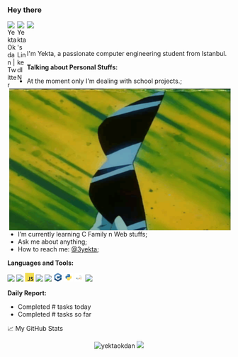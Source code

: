 ### Hey there 
<a href="https://twitter.com/3yekta">
  <img align="left" alt="Yekta Okdan | Twitter" width="22px" src="https://raw.githubusercontent.com/peterthehan/peterthehan/master/assets/twitter.svg" />
</a>

<a href="https://www.linkedin.com/in/yektaokdan/">
  <img align="left" alt="Yekta's LinkedIN" width="22px" src="https://raw.githubusercontent.com/peterthehan/peterthehan/master/assets/linkedin.svg" />
</a>



![](https://visitor-badge.glitch.me/badge?page_id=yektaokdan.yektaokdan)

<br />

I'm Yekta, a passionate computer engineering student from Istanbul.

  <img align="right" alt="GIF" src="https://github.com/davidcelis/gifs/blob/master/deal-with-it/squirtle.gif" width="500" height="320" />
  
**Talking about Personal Stuffs:**

- At the moment only I'm dealing with school projects.;
- I’m currently learning C Family n Web stuffs; 
- Ask me about anything;
- How to reach me: [@3yekta](https://www.instagram.com/3yekta/);

**Languages and Tools:**  

<code><img height="20" src="https://upload.wikimedia.org/wikipedia/commons/thumb/6/61/HTML5_logo_and_wordmark.svg/512px-HTML5_logo_and_wordmark.svg.png"></code>
<code><img height="20" src="https://upload.wikimedia.org/wikipedia/commons/thumb/d/d5/CSS3_logo_and_wordmark.svg/1200px-CSS3_logo_and_wordmark.svg.png"></code>
<code><img height="20" src="https://raw.githubusercontent.com/github/explore/80688e429a7d4ef2fca1e82350fe8e3517d3494d/topics/javascript/javascript.png"></code>
<code><img height="20" src="https://upload.wikimedia.org/wikipedia/commons/thumb/5/59/Visual_Studio_Icon_2019.svg/1200px-Visual_Studio_Icon_2019.svg.png"></code>
<code><img height="20" src="https://upload.wikimedia.org/wikipedia/commons/thumb/9/9a/Visual_Studio_Code_1.35_icon.svg/1024px-Visual_Studio_Code_1.35_icon.svg.png"></code>
<code><img height="20" src="https://raw.githubusercontent.com/github/explore/80688e429a7d4ef2fca1e82350fe8e3517d3494d/topics/cpp/cpp.png"></code>
<code><img height="20" src="https://raw.githubusercontent.com/github/explore/80688e429a7d4ef2fca1e82350fe8e3517d3494d/topics/python/python.png"></code>
<code><img height="20" src="https://raw.githubusercontent.com/github/explore/80688e429a7d4ef2fca1e82350fe8e3517d3494d/topics/mysql/mysql.png"></code>
<code><img height="20" src="https://upload.turkcewiki.org/wikipedia/commons/thumb/9/98/Apache_NetBeans_Logo.svg/1200px-Apache_NetBeans_Logo.svg.png"></code>


 **Daily Report:**
<!-- TODO-IST:START -->
  - Completed # tasks today           
  - Completed # tasks so far
<!-- TODO-IST:END -->






📈 My GitHub Stats

<p align="center"> 
<img height="160em" src="https://github-readme-stats.vercel.app/api?username=anuraghazra&theme=dark&show_icons=true" alt="yektaokdan" />
<img height="160em" src="https://github-readme-stats-eight-theta.vercel.app/api/top-langs/?username=yektaokdan&layout=compact&langs_count=8&theme=gotham"/>
</p>

